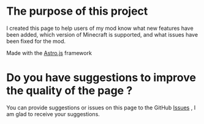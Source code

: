 # The purpose of this project
<p>I created this page to help users of my mod know what new features have been added, which version of Minecraft is supported, and what issues have been fixed for the mod.</p>
<p>Made with the <a href="https://astro.build/">Astro.js</a> framework</p>

# Do you have suggestions to improve the quality of the page ?
<p>You can provide suggestions or issues on this page to the GitHub <a href="https://github.com/albaniahazera/page-mods/issues">Issues</a> , I am glad to receive your suggestions.</p>
